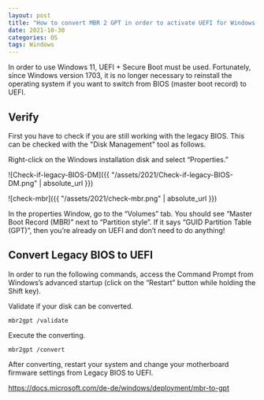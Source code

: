 ```yaml
---
layout: post
title: "How to convert MBR 2 GPT in order to activate UEFI for Windows 11"
date: 2021-10-30
categories: OS
tags: Windows
---
```

In order to use Windows 11, UEFI + Secure Boot must be used. Fortunately, since Windows version 1703, it is no longer necessary to reinstall the operating system if you want to switch from BIOS (master boot record) to UEFI.

## Verify
First you have to check if you are still working with the legacy BIOS. This can be checked with the "Disk Management" tool as follows.

Right-click on the Windows installation disk and select “Properties.”

![Check-if-legacy-BIOS-DM]({{ "/assets/2021/Check-if-legacy-BIOS-DM.png" | absolute_url }})

![check-mbr]({{ "/assets/2021/check-mbr.png" | absolute_url }})

In the properties Window, go to the “Volumes” tab. You should see “Master Boot Record (MBR)” next to “Partition style”.
If it says “GUID Partition Table (GPT)”, then you’re already on UEFI and don’t need to do anything!

## Convert Legacy BIOS to UEFI

In order to run the following commands, access the Command Prompt from Windows’s advanced startup (click on the “Restart” button while holding the Shift key).

Validate if your disk can be converted.

```
mbr2gpt /validate
```

Execute the converting.

```
mbr2gpt /convert
```

After converting, restart your system and change your motherboard firmware settings from Legacy BIOS to UEFI.

https://docs.microsoft.com/de-de/windows/deployment/mbr-to-gpt
